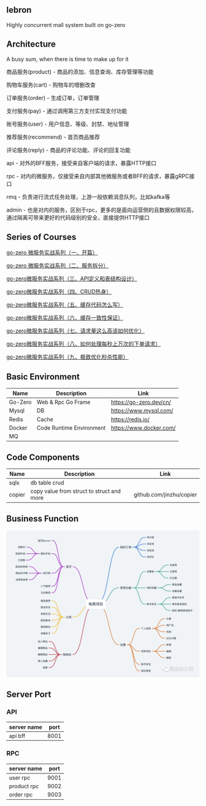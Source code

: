 ## lebron
Highly concurrent mall system built on go-zero

## Architecture 
A busy sum, when there is time to make up for it

商品服务(product) - 商品的添加、信息查询、库存管理等功能

购物车服务(cart) - 购物车的增删改查

订单服务(order) - 生成订单，订单管理

支付服务(pay) - 通过调用第三方支付实现支付功能

账号服务(user) - 用户信息、等级、封禁、地址管理

推荐服务(recommend) - 首页商品推荐

评论服务(reply) - 商品的评论功能、评论的回复功能

api - 对外的BFF服务，接受来自客户端的请求，暴露HTTP接口

rpc - 对内的微服务，仅接受来自内部其他微服务或者BFF的请求，暴露gRPC接口

rmq - 负责进行流式任务处理，上游一般依赖消息队列，比如kafka等

admin - 也是对内的服务，区别于rpc，更多的是面向运营侧的且数据权限较高，通过隔离可带来更好的代码级别的安全，直接提供HTTP接口
## Series of Courses
[go-zero 微服务实战系列（一、开篇）](https://mp.weixin.qq.com/s?__biz=Mzg2ODU1MTI0OA==&mid=2247485597&idx=1&sn=7e85894b7847cc50df51d66092792453&scene=21#wechat_redirect)

[go-zero 微服务实战系列（二、服务拆分）](https://mp.weixin.qq.com/s?__biz=Mzg2ODU1MTI0OA==&mid=2247485645&idx=1&sn=d329f56741dbe1f3e09713a6e4d1f7f0&scene=21#wechat_redirect)

[go-zero微服务实战系列（三、API定义和表结构设计）](https://mp.weixin.qq.com/s/ZWfzuJuJKeyJM3PMJ-SysQ)

[go-zero微服务实战系列（四、CRUD热身）](https://mp.weixin.qq.com/s/AIcJkMKTL0odqy1NzeJkxg)

[go-zero微服务实战系列（五、缓存代码怎么写）](https://mp.weixin.qq.com/s/QqrLOq7DcDVuIM_1YAaVTw)

[go-zero微服务实战系列（六、缓存一致性保证）](https://mp.weixin.qq.com/s/422ZHs81y7nN9Sgb_ESsgg)

[go-zero微服务实战系列（七、请求量这么高该如何优化）](https://mp.weixin.qq.com/s/pPPSPZJispmITY9Wsi7hUg)

[go-zero微服务实战系列（八、如何处理每秒上万次的下单请求）](https://mp.weixin.qq.com/s/OAbuzj876SrrcB5WO_2FuA)

[go-zero微服务实战系列（九、极致优化秒杀性能）](https://mp.weixin.qq.com/s/8VSS9WNSy4jkOSSIA4BmLw)


## Basic Environment
| Name    | Description              | Link                    |
| ------- | ------------------------ | ----------------------- |
| Go-Zero | Web & Rpc Go Frame       | https://go-zero.dev/cn/ |
| Mysql   | DB                       | https://www.mysql.com/  |
| Redis   | Cache                    | https://redis.io/       |
| Docker  | Code Runtime Environment | https://www.docker.com/ |
| MQ      |                          |                         |

## Code Components

| Name   | Description                               | Link                     |
| ------ | ----------------------------------------- | ------------------------ |
| sqlx   | db table crud                             |                          |
| copier | copy value from struct to struct and more | github.com/jinzhu/copier |




## Business Function
![img.png](doc/imgs/img.png)

## Server Port 

### API

| server name    | port  |
| -------------- | ------|
| api bff        | 8001  |


### RPC
| server name    | port  |
| -------------- | ------|
| user rpc       | 9001  |
| product rpc    | 9002  |
| order rpc      | 9003  |
